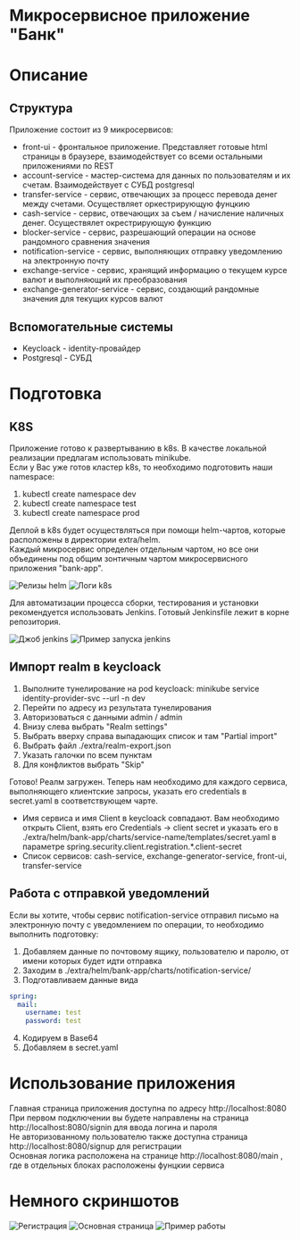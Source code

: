 # Микросервисное приложение "Банк"

# Описание
## Структура
Приложение состоит из 9 микросервисов:
- front-ui - фронтальное приложение. Представляет готовые html страницы в браузере, взаимодействует со всеми остальными приложениями по REST
- account-service - мастер-система для данных по пользователям и их счетам. Взаимодействует с СУБД postgresql
- transfer-service - сервис, отвечающих за процесс перевода денег между счетами. Осуществляет оркестрирующую фунцкию
- cash-service - сервис, отвечающих за съем / начисление наличных денег. Осуществялет окрестрирующую функцию
- blocker-service - сервис, разрешающий операции на основе рандомного сравнения значения
- notification-service - сервис, выполняющих отправку уведомлению на электронную почту
- exchange-service - сервис, хранящий информацию о текущем курсе валют и выполняющий их преобразования
- exchange-generator-service - сервис, создающий рандомные значения для текущих курсов валют

## Вспомогательные системы
- Keycloack - identity-провайдер
- Postgresql - СУБД

# Подготовка 
## K8S
Приложение готово к развертыванию в k8s. В качестве локальной реализации предлагам использовать minikube.   
Если у Вас уже готов кластер k8s, то необходимо подготовить наши namespace:
1. kubectl create namespace dev
2. kubectl create namespace test
3. kubectl create namespace prod

Деплой в k8s будет осуществляться при помощи helm-чартов, которые расположены в директории extra/helm.   
Каждый микросервис определен отдельным чартом, но все они объединены под общим зонтичным чартом микросервисного приложения "bank-app".   

![Релизы helm](extra/screenshot/helm-releases.png)
![Логи k8s](extra/screenshot/helm-logs.png)

Для автоматизации процесса сборки, тестирования и установки рекомендуется использовать Jenkins. Готовый Jenkinsfile лежит в корне репозитория.

![Джоб jenkins](extra/screenshot/jenkins-job.png)
![Пример запуска jenkins](extra/screenshot/jenkins-param.png)

## Импорт realm в keycloack
1. Выполните тунелирование на pod keycloack: minikube service identity-provider-svc --url -n dev
2. Перейти по адресу из результата тунелирования
3. Авторизоваться с данными admin / admin
4. Внизу слева выбрать "Realm settings"
5. Выбрать вверху справа выпадающих список и там "Partial import"
6. Выбрать файл ./extra/realm-export.json
7. Указать галочки по всем пунктам
8. Для конфликтов выбрать "Skip"

Готово! Реалм загружен. Теперь нам необходимо для каждого сервиса, выполняющего клиентские запросы, указать его credentials в secret.yaml в соответствующем чарте. 
- Имя сервиса и имя Client в keycloack совпадают. Вам необходимо открыть Client, взять его Credentials -> client secret и указать его в ./extra/helm/bank-app/charts/service-name/templates/secret.yaml в параметре spring.security.client.registration.*.client-secret
- Список сервисов: cash-service, exchange-generator-service, front-ui, transfer-service

## Работа с отправкой уведомлений
Если вы хотите, чтобы сервис notification-service отправил письмо на электронную почту с уведомлением по операции, то необходимо выполнить подготовку:
1. Добавляем данные по почтовому ящику, пользователю и паролю, от имени которых будет идти отправка
2. Заходим в ./extra/helm/bank-app/charts/notification-service/
3. Подготавливаем данные вида 
```yaml
spring:
  mail:
    username: test
    password: test
```
4. Кодируем в Base64
5. Добавляем в secret.yaml

# Использование приложения
Главная страница приложения доступна по адресу http://localhost:8080   
При первом подключении вы будете направлены на страница http://localhost:8080/signin для ввода логина и пароля   
Не авторизованному пользователю также доступна страница http://localhost:8080/signup для регистрации   
Основная логика расположена на странице http://localhost:8080/main , где в отдельных блоках расположены фунцкии сервиса   

# Немного скриншотов
![Регистрация](extra/screenshot/signup.png)
![Основная страница](extra/screenshot/main.png)
![Пример работы](extra/screenshot/func.png)